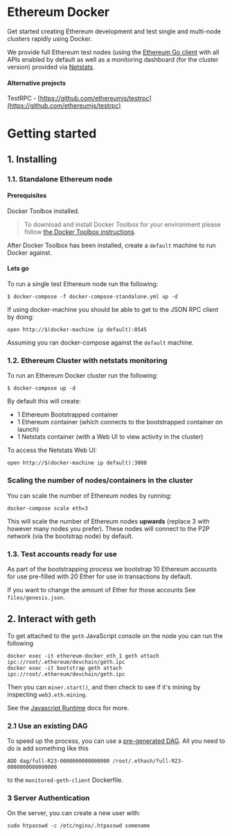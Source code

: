 # Ethereum Docker

Get started creating Ethereum development and test single and multi-node clusters
rapidly using Docker.

We provide full Ethereum test nodes (using the [Ethereum Go client](https://github.com/ethereum/go-ethereum) with all APIs enabled by default as well as a monitoring dashboard (for the cluster version) provided
via [Netstats](https://github.com/cubedro/eth-netstats).

#### Alternative projects

TestRPC - [https://github.com/ethereumjs/testrpc](https://github.com/ethereumjs/testrpc)

# Getting started

## 1. Installing

### 1.1. Standalone Ethereum node

#### Prerequisites

Docker Toolbox installed.

> To download and install Docker Toolbox for your environment please
> follow [the Docker Toolbox instructions](https://www.docker.com/products/docker-toolbox).

After Docker Toolbox has been installed, create a `default` machine to run Docker against.

#### Lets go

To run a single test Ethereum node run the following:

```
$ docker-compose -f docker-compose-standalone.yml up -d
```

If using docker-machine you should be able to get to the JSON RPC client by doing:

```
open http://$(docker-machine ip default):8545
```

Assuming you ran docker-compose against the `default` machine.

### 1.2. Ethereum Cluster with netstats monitoring

To run an Ethereum Docker cluster run the following:

```
$ docker-compose up -d
```

By default this will create:

- 1 Ethereum Bootstrapped container
- 1 Ethereum container (which connects to the bootstrapped container on launch)
- 1 Netstats container (with a Web UI to view activity in the cluster)

To access the Netstats Web UI:

```
open http://$(docker-machine ip default):3000
```

### Scaling the number of nodes/containers in the cluster

You can scale the number of Ethereum nodes by running:

```
docker-compose scale eth=3
```

This will scale the number of Ethereum nodes **upwards** (replace 3 with however many nodes
you prefer). These nodes will connect to the P2P network (via the bootstrap node)
by default.

### 1.3. Test accounts ready for use

As part of the bootstrapping process we bootstrap 10 Ethereum accounts for use
pre-filled with 20 Ether for use in transactions by default.

If you want to change the amount of Ether for those accounts
See `files/genesis.json`.

## 2. Interact with geth

To get attached to the `geth` JavaScript console on the node you can run the following

```
docker exec -it ethereum-docker_eth_1 geth attach ipc://root/.ethereum/devchain/geth.ipc
docker exec -it bootstrap geth attach ipc://root/.ethereum/devchain/geth.ipc

```

Then you can `miner.start()`, and then check to see if it's mining by inspecting `web3.eth.mining`.

See the [Javascript Runtime](https://github.com/ethereum/go-ethereum/wiki/JavaScript-Console) docs for more.

### 2.1 Use an existing DAG

To speed up the process, you can use a [pre-generated DAG](https://github.com/ethereum/wiki/wiki/Ethash-DAG). All you need to do is add something like this

```
ADD dag/full-R23-0000000000000000 /root/.ethash/full-R23-0000000000000000
```

to the `monitored-geth-client` Dockerfile.

### 3 Server Authentication

On the server, you can create a new user with:

```
sudo htpasswd -c /etc/nginx/.htpasswd somename
```

